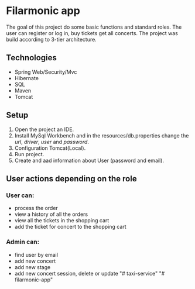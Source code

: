 # Filarmonic app
 The goal of this project do some basic functions and standard roles. The user can register or log in, buy tickets get all concerts. 
 The project was build according to 3-tier architecture.

## Technologies
- Spring Web/Security/Mvc
- Hibernate
- SQL
- Maven
- Tomcat

## Setup
1. Open the project an IDE.
2. Install MySql Workbench and in the resources/db.properties change the _url_, _driver_, _user_ and _password_.
3. Configuration Tomcat(Local).
4. Run project.
5. Create and aad information about User (password and email).

## User actions depending on the role
### User can:
- process the order
- view a history of all the orders
- view all the tickets in the shopping cart
- add the ticket for concert to the shopping cart

### Admin can:
- find user by email
- add new concert
- add new stage
- add new concert session, delete or update
"# taxi-service" 
"# filarmonic-app" 
